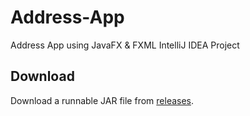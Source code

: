 # Address-App
Address App using JavaFX &amp; FXML
IntelliJ IDEA Project

## Download
Download a runnable JAR file from [releases](https://github.com/Abdallah-Abdelazim/Address-App/releases/latest).
